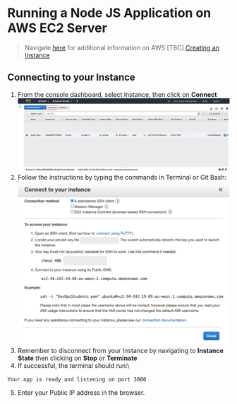 # Running a Node JS Application on AWS EC2 Server 

> Navigate [here](https://github.com/naistangz/Technical_Training/blob/master/docs/Week8_CloudServices/aws.md) for additional information on AWS [TBC]
> [Creating an Instance](ec2Instance.md)

## Connecting to your Instance
1. From the console dashboard, select Instance, then click on **Connect**
![connect_instance](./images/connect_instance.png)
2. Follow the instructions by typing the commands in Terminal or Git Bash:
![connect_to_instance_details](./images/connection_details_instance.png)
3. Remember to disconnect from your Instance by navigating to **Instance State** then clicking on **Stop** or **Terminate**
4. If successful, the terminal should run:\
```bash
Your app is ready and listening on port 3000
```
5. Enter your Public IP address in the browser.

